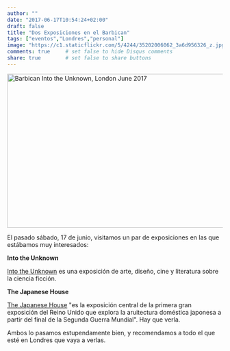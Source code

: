 ```yaml
---
author: ""
date: "2017-06-17T10:54:24+02:00"
draft: false
title: "Dos Exposiciones en el Barbican"
tags: ["eventos","Londres","personal"]
image: "https://c1.staticflickr.com/5/4244/35202006062_3a6d956326_z.jpg"
comments: true     # set false to hide Disqus comments
share: true        # set false to share buttons
---
```


<a data-flickr-embed="true" data-header="true"  href="https://www.flickr.com/gp/jcortell/9q055N" title="Barbican Into the Unknown, London June 2017"><img src="https://c1.staticflickr.com/5/4244/35202006062_3a6d956326_z.jpg" width="640" height="360" alt="Barbican Into the Unknown, London June 2017"></a><script async src="//embedr.flickr.com/assets/client-code.js" charset="utf-8"></script>

El pasado sábado, 17 de junio, visitamos un par de exposiciones en las que estábamos muy interesados:  

**Into the Unknown**

[Into the Unknown](https://www.barbican.org.uk/intotheunknown/) es una exposición de arte, diseño, cine y literatura sobre la ciencia ficción.

**The Japanese House**

[The Japanese House](https://www.barbican.org.uk/artgallery/event-detail.asp?ID=19951) "es la exposición central de la primera gran exposición del Reino Unido que explora la aruitectura doméstica japonesa a partir del final de la Segunda Guerra Mundial". Hay que verla.

Ambos lo pasamos estupendamente bien, y recomendamos a todo el que esté en Londres que vaya a verlas.